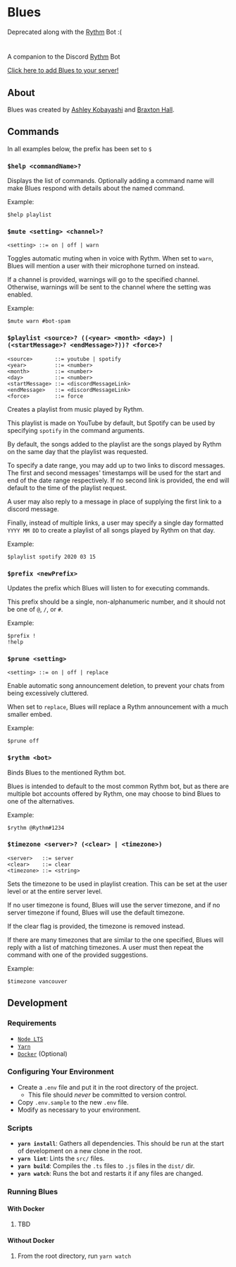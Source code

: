 # Blues

Deprecated along with the [Rythm](https://rythm.fm/) Bot :(

#

A companion to the Discord [Rythm](https://rythm.fm/) Bot

[Click here to add Blues to your server!](https://discord.com/api/oauth2/authorize?client_id=834224247874125825&permissions=4222016&scope=bot)

## About
Blues was created by [Ashley Kobayashi](https://github.com/kobayashley) and [Braxton Hall](https://github.com/braxtonhall).

## Commands
In all examples below, the prefix has been set to `$`

### `$help <commandName>?`
Displays the list of commands.
Optionally adding a command name
will make Blues respond with details about the named command.

Example:
```
$help playlist
```

### `$mute <setting> <channel>?`
```
<setting> ::= on | off | warn
```
Toggles automatic muting when in voice with Rythm.
When set to `warn`, Blues will mention a user with their microphone
turned on instead.

If a channel is provided, warnings will go to the specified channel.
Otherwise, warnings will be sent to the channel where the setting
was enabled.

Example:
```
$mute warn #bot-spam
```

### `$playlist <source>? ((<year> <month> <day>) | (<startMessage>? <endMessage>?))? <force>?`
```
<source>       ::= youtube | spotify
<year>         ::= <number>
<month>        ::= <number>
<day>          ::= <number>
<startMessage> ::= <discordMessageLink>
<endMessage>   ::= <discordMessageLink>
<force>        ::= force
```
Creates a playlist from music played by Rythm.

This playlist is made on YouTube by default, but Spotify can
be used by specifying `spotify` in the command arguments.

By default, the songs added to the playlist are the songs
played by Rythm on the same day that the playlist was requested.

To specify a date range, you may add up to two links to discord messages.
The first and second messages' timestamps will be used for the
start and end of the date range respectively.
If no second link is provided, the end will default to the time
of the playlist request.

A user may also reply to a message in place of supplying the first
link to a discord message.

Finally, instead of multiple links, a user may specify a single day
formatted `YYYY MM DD` to create a playlist of all songs
played by Rythm on that day.

Example:
```
$playlist spotify 2020 03 15
```

### `$prefix <newPrefix>`
Updates the prefix which Blues will listen to for executing commands.

This prefix should be a single, non-alphanumeric number,
and it should not be one of `@`, `/`, or `#`.

Example:
```
$prefix !
!help
```

### `$prune <setting>`
```
<setting> ::= on | off | replace
```
Enable automatic song announcement deletion, to prevent your chats
from being excessively cluttered.

When set to `replace`, Blues will replace a Rythm announcement with
a much smaller embed.

Example:
```
$prune off
```

### `$rythm <bot>`
Binds Blues to the mentioned Rythm bot.

Blues is intended to default to the most common Rythm bot,
but as there are multiple bot accounts offered by Rythm,
one may choose to bind Blues to one of the alternatives.

Example:
```
$rythm @Rythm#1234
```

### `$timezone <server>? (<clear> | <timezone>)`
```
<server>   ::= server
<clear>    ::= clear
<timezone> ::= <string>
```
Sets the timezone to be used in playlist creation.
This can be set at the user level or at the entire server level.

If no user timezone is found, Blues will use the server timezone,
and if no server timezone if found, Blues will use the default timezone.

If the clear flag is provided, the timezone is removed instead.

If there are many timezones that are similar to the one specified,
Blues will reply with a list of matching timezones.
A user must then repeat the command with one of the provided suggestions.

Example:
```
$timezone vancouver
```

## Development
### Requirements
- [`Node LTS`](https://nodejs.org/en/download/)
- [`Yarn`](https://classic.yarnpkg.com/en/docs/install/)
- [`Docker`](https://www.docker.com/) (Optional)

### Configuring Your Environment
- Create a `.env` file and put it in the root directory of the project.
    - This file should _never_ be committed to version control.
- Copy `.env.sample` to the new `.env` file.
- Modify as necessary to your environment.

### Scripts
- **`yarn install`**: Gathers all dependencies. This should be run at the start of development on a new clone in the root.
- **`yarn lint`**: Lints the `src/` files.
- **`yarn build`**: Compiles the `.ts` files to `.js` files in the `dist/` dir.
- **`yarn watch`**: Runs the bot and restarts it if any files are changed.

### Running Blues
#### With Docker
1. TBD
#### Without Docker
1. From the root directory, run `yarn watch`
